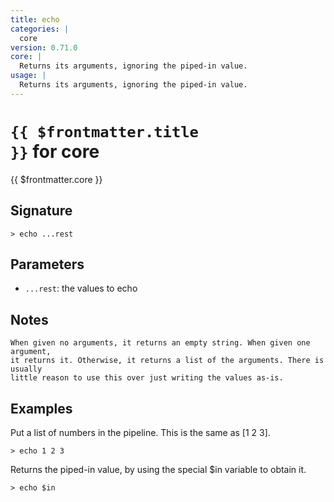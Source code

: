 ```yaml
---
title: echo
categories: |
  core
version: 0.71.0
core: |
  Returns its arguments, ignoring the piped-in value.
usage: |
  Returns its arguments, ignoring the piped-in value.
---
```


# <code>{{ $frontmatter.title }}</code> for core

<div class='command-title'>{{ $frontmatter.core }}</div>

## Signature

```> echo ...rest```

## Parameters

 -  `...rest`: the values to echo

## Notes
```text
When given no arguments, it returns an empty string. When given one argument,
it returns it. Otherwise, it returns a list of the arguments. There is usually
little reason to use this over just writing the values as-is.
```
## Examples

Put a list of numbers in the pipeline. This is the same as [1 2 3].
```shell
> echo 1 2 3
```

Returns the piped-in value, by using the special $in variable to obtain it.
```shell
> echo $in
```
